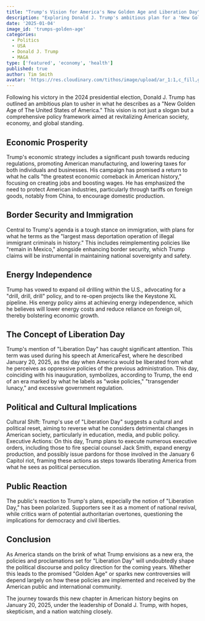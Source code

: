```yaml
---
title: "Trump's Vision for America's New Golden Age and Liberation Day"
description: "Exploring Donald J. Trump's ambitious plan for a 'New Golden Age' and the significance of 'Liberation Day' in his second term agenda."
date: '2025-01-04'
image_id: 'trumps-golden-age'
categories:
  - Politics
  - USA
  - Donald J. Trump
  - MAGA
type: ['featured', 'economy', 'health']
published: true
author: Tim Smith
avatar: 'https://res.cloudinary.com/tithos/image/upload/ar_1:1,c_fill,g_auto,q_auto:eco,r_max,w_100/v1703907649/me_f8wxaa.avif'
---
```


<script>
  import { ExternalLink } from '../lib';
  import { CldImage } from 'svelte-cloudinary';
</script>

<CldImage
  width='100%'
  src='trumps-golden-age'
  alt="Trump's Vision for America's New Golden Age and Liberation Day"
  aspect-ratio='16:9'
/>

Following his victory in the 2024 presidential election, Donald J. Trump has outlined an ambitious plan to usher in what he describes as a "New Golden Age of The United States of America." This vision is not just a slogan but a comprehensive policy framework aimed at revitalizing American society, economy, and global standing.

## Economic Prosperity

Trump's economic strategy includes a significant push towards reducing regulations, promoting American manufacturing, and lowering taxes for both individuals and businesses. His campaign has promised a return to what he calls "the greatest economic comeback in American history," focusing on creating jobs and boosting wages. He has emphasized the need to protect American industries, particularly through tariffs on foreign goods, notably from China, to encourage domestic production.

## Border Security and Immigration

Central to Trump's agenda is a tough stance on immigration, with plans for what he terms as the "largest mass deportation operation of illegal immigrant criminals in history." This includes reimplementing policies like "remain in Mexico," alongside enhancing border security, which Trump claims will be instrumental in maintaining national sovereignty and safety.

## Energy Independence

Trump has vowed to expand oil drilling within the U.S., advocating for a "drill, drill, drill" policy, and to re-open projects like the Keystone XL pipeline. His energy policy aims at achieving energy independence, which he believes will lower energy costs and reduce reliance on foreign oil, thereby bolstering economic growth.

## The Concept of Liberation Day

Trump's mention of "Liberation Day" has caught significant attention. This term was used during his speech at AmericaFest, where he described January 20, 2025, as the day when America would be liberated from what he perceives as oppressive policies of the previous administration. This day, coinciding with his inauguration, symbolizes, according to Trump, the end of an era marked by what he labels as "woke policies," "transgender lunacy," and excessive government regulation.

## Political and Cultural Implications

Cultural Shift: Trump's use of "Liberation Day" suggests a cultural and political reset, aiming to reverse what he considers detrimental changes in American society, particularly in education, media, and public policy.
Executive Actions: On this day, Trump plans to execute numerous executive orders, including those to fire special counsel Jack Smith, expand energy production, and possibly issue pardons for those involved in the January 6 Capitol riot, framing these actions as steps towards liberating America from what he sees as political persecution.

## Public Reaction

The public's reaction to Trump's plans, especially the notion of "Liberation Day," has been polarized. Supporters see it as a moment of national revival, while critics warn of potential authoritarian overtones, questioning the implications for democracy and civil liberties.

## Conclusion

As America stands on the brink of what Trump envisions as a new era, the policies and proclamations set for "Liberation Day" will undoubtedly shape the political discourse and policy direction for the coming years. Whether this leads to the promised "Golden Age" or sparks new controversies will depend largely on how these policies are implemented and received by the American public and international community.

The journey towards this new chapter in American history begins on January 20, 2025, under the leadership of Donald J. Trump, with hopes, skepticism, and a nation watching closely.
